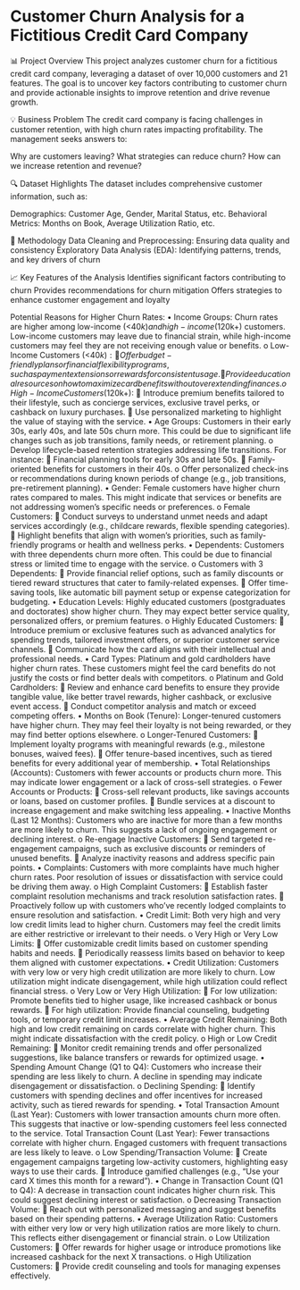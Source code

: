 # Customer Churn Analysis for a Fictitious Credit Card Company
📊 Project Overview
This project analyzes customer churn for a fictitious credit card company, leveraging a dataset of over 10,000 customers and 21 features. The goal is to uncover key factors contributing to customer churn and provide actionable insights to improve retention and drive revenue growth.

💡 Business Problem
The credit card company is facing challenges in customer retention, with high churn rates impacting profitability. The management seeks answers to:

Why are customers leaving?
What strategies can reduce churn?
How can we increase retention and revenue?

🔍 Dataset Highlights
The dataset includes comprehensive customer information, such as:

Demographics: Customer Age, Gender, Marital Status, etc.
Behavioral Metrics: Months on Book, Average Utilization Ratio, etc.

🔧 Methodology
Data Cleaning and Preprocessing: Ensuring data quality and consistency
Exploratory Data Analysis (EDA): Identifying patterns, trends, and key drivers of churn

📈 Key Features of the Analysis
Identifies significant factors contributing to churn
Provides recommendations for churn mitigation
Offers strategies to enhance customer engagement and loyalty

Potential Reasons for Higher Churn Rates:
•	Income Groups:
Churn rates are higher among low-income (<$40k) and high-income ($120k+) customers. Low-income customers may leave due to financial strain, while high-income customers may feel they are not receiving enough value or benefits.
o	Low-Income Customers (<$40k): 
	Offer budget-friendly plans or financial flexibility programs, such as payment extensions or rewards for consistent usage.
	Provide educational resources on how to maximize card benefits without overextending finances.
o	High-Income Customers ($120k+): 
	Introduce premium benefits tailored to their lifestyle, such as concierge services, exclusive travel perks, or cashback on luxury purchases.
	Use personalized marketing to highlight the value of staying with the service.
•	Age Groups:
Customers in their early 30s, early 40s, and late 50s churn more. This could be due to significant life changes such as job transitions, family needs, or retirement planning.
o	Develop lifecycle-based retention strategies addressing life transitions. For instance: 
	Financial planning tools for early 30s and late 50s.
	Family-oriented benefits for customers in their 40s.
o	Offer personalized check-ins or recommendations during known periods of change (e.g., job transitions, pre-retirement planning).
•	Gender:
Female customers have higher churn rates compared to males. This might indicate that services or benefits are not addressing women’s specific needs or preferences.
o	Female Customers: 
	Conduct surveys to understand unmet needs and adapt services accordingly (e.g., childcare rewards, flexible spending categories).
	Highlight benefits that align with women’s priorities, such as family-friendly programs or health and wellness perks.
•	Dependents:
Customers with three dependents churn more often. This could be due to financial stress or limited time to engage with the service.
o	Customers with 3 Dependents: 
	Provide financial relief options, such as family discounts or tiered reward structures that cater to family-related expenses.
	Offer time-saving tools, like automatic bill payment setup or expense categorization for budgeting.
•	Education Levels:
Highly educated customers (postgraduates and doctorates) show higher churn. They may expect better service quality, personalized offers, or premium features.
o	Highly Educated Customers: 
	Introduce premium or exclusive features such as advanced analytics for spending trends, tailored investment offers, or superior customer service channels.
	Communicate how the card aligns with their intellectual and professional needs.
•	Card Types:
Platinum and gold cardholders have higher churn rates. These customers might feel the card benefits do not justify the costs or find better deals with competitors.
o	Platinum and Gold Cardholders: 
	Review and enhance card benefits to ensure they provide tangible value, like better travel rewards, higher cashback, or exclusive event access.
	Conduct competitor analysis and match or exceed competing offers.
•	Months on Book (Tenure):
Longer-tenured customers have higher churn. They may feel their loyalty is not being rewarded, or they may find better options elsewhere.
o	Longer-Tenured Customers: 
	Implement loyalty programs with meaningful rewards (e.g., milestone bonuses, waived fees).
	Offer tenure-based incentives, such as tiered benefits for every additional year of membership.
•	Total Relationships (Accounts):
Customers with fewer accounts or products churn more. This may indicate lower engagement or a lack of cross-sell strategies.
o	Fewer Accounts or Products: 
	Cross-sell relevant products, like savings accounts or loans, based on customer profiles.
	Bundle services at a discount to increase engagement and make switching less appealing.
•	Inactive Months (Last 12 Months):
Customers who are inactive for more than a few months are more likely to churn. This suggests a lack of ongoing engagement or declining interest.
o	Re-engage Inactive Customers: 
	Send targeted re-engagement campaigns, such as exclusive discounts or reminders of unused benefits.
	Analyze inactivity reasons and address specific pain points.
•	Complaints:
Customers with more complaints have much higher churn rates. Poor resolution of issues or dissatisfaction with service could be driving them away.
o	High Complaint Customers: 
	Establish faster complaint resolution mechanisms and track resolution satisfaction rates.
	Proactively follow up with customers who’ve recently lodged complaints to ensure resolution and satisfaction.
•	Credit Limit:
Both very high and very low credit limits lead to higher churn. Customers may feel the credit limits are either restrictive or irrelevant to their needs.
o	Very High or Very Low Limits: 
	Offer customizable credit limits based on customer spending habits and needs.
	Periodically reassess limits based on behavior to keep them aligned with customer expectations.
•	Credit Utilization:
Customers with very low or very high credit utilization are more likely to churn. Low utilization might indicate disengagement, while high utilization could reflect financial stress.
o	Very Low or Very High Utilization: 
	For low utilization: Promote benefits tied to higher usage, like increased cashback or bonus rewards.
	For high utilization: Provide financial counseling, budgeting tools, or temporary credit limit increases.
•	Average Credit Remaining:
Both high and low credit remaining on cards correlate with higher churn. This might indicate dissatisfaction with the credit policy.
o	High or Low Credit Remaining: 
	Monitor credit remaining trends and offer personalized suggestions, like balance transfers or rewards for optimized usage.
•	Spending Amount Change (Q1 to Q4):
Customers who increase their spending are less likely to churn. A decline in spending may indicate disengagement or dissatisfaction.
o	Declining Spending: 
	Identify customers with spending declines and offer incentives for increased activity, such as tiered rewards for spending.
•	Total Transaction Amount (Last Year):
Customers with lower transaction amounts churn more often. This suggests that inactive or low-spending customers feel less connected to the service.
Total Transaction Count (Last Year):
Fewer transactions correlate with higher churn. Engaged customers with frequent transactions are less likely to leave.
o	Low Spending/Transaction Volume: 
	Create engagement campaigns targeting low-activity customers, highlighting easy ways to use their cards.
	Introduce gamified challenges (e.g., “Use your card X times this month for a reward”).
•	Change in Transaction Count (Q1 to Q4):
A decrease in transaction count indicates higher churn risk. This could suggest declining interest or satisfaction.
o	Decreasing Transaction Volume: 
	Reach out with personalized messaging and suggest benefits based on their spending patterns.
•	Average Utilization Ratio:
Customers with either very low or very high utilization ratios are more likely to churn. This reflects either disengagement or financial strain.
o	Low Utilization Customers: 
	Offer rewards for higher usage or introduce promotions like increased cashback for the next X transactions.
o	High Utilization Customers: 
	Provide credit counseling and tools for managing expenses effectively.
